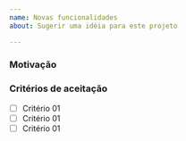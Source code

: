 ```yaml
---
name: Novas funcionalidades
about: Sugerir uma idéia para este projeto

---
```


### Motivação
<!--- Motivação para a nova funcionalidade -->

### Critérios de aceitação

- [ ] Critério 01
- [ ] Critério 01
- [ ] Critério 01

